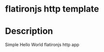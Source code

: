 flatironjs http template
=======================

# Description

Simple Hello World flatironjs http app



